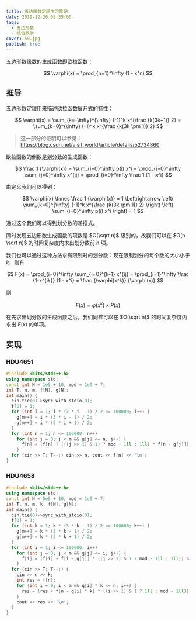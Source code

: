 ```yaml
---
title: 五边形数定理学习笔记
date: 2019-12-26 08:35:00
tags:
  - 五边形数
  - 组合数学
cover: 59.jpg
publish: true
---
```


五边形数级数的生成函数即欧拉函数：

$$
\varphi(x) = \prod_{n=1}^\infty (1 - x^n)
$$

<!--more-->

## 推导

五边形数定理用来描述欧拉函数展开式的特性：

$$
\varphi(x) = \sum_{k=-\infty}^{\infty} (-1)^k x^{\frac {k(3k+1)} 2} = \sum_{k=0}^{\infty} (-1)^k x^{\frac {k(3k \pm 1)} 2}
$$

> 这一部分的证明可以参见：https://blog.csdn.net/visit_world/article/details/52734860

欧拉函数的倒数是划分数的生成函数：

$$
\frac 1 {\varphi(x)} = \sum_{i=0}^\infty p(i) x^i = \prod_{i=0}^\infty \sum_{j=0}^\infty x^{ij} = \prod_{i=0}^\infty \frac 1 {1 - x^i}
$$

由定义我们可以得到：

$$
\varphi(x) \times \frac 1 {\varphi(x)} = 1 \Leftrightarrow
\left( \sum_{k=0}^{\infty} (-1)^k x^{\frac {k(3k \pm 1)} 2} \right) \left( \sum_{i=0}^\infty p(i) x^i \right) = 1
$$

通过这个我们可以得到划分数的递推式。

同时发现五边形数生成函数的项数是 $O(\sqrt n)$ 级别的，故我们可以在 $O(n \sqrt n)$ 的时间复杂度内求出划分数前 $n$ 项。

我们也可以通过这种方法求有限制时的划分数：现在限制划分的每个数的大小小于 $k$，则有

$$
F(x) = \prod_{i=0}^\infty \sum_{j=0}^{k-1} x^{ij} = \prod_{i=1}^\infty \frac {1-x^{ik}} {1 - x^i} = \frac {\varphi(x^k)} {\varphi(x)}
$$

则

$$
F(x) = \varphi(x^k) \times P(x)
$$

在先求出划分数的生成函数之后，我们同样可以在 $O(\sqrt n)$ 的时间复杂度内求出 $F(x)$ 的单项。

## 实现

### HDU4651

```cpp
#include <bits/stdc++.h>
using namespace std;
const int N = 1e5 + 10, mod = 1e9 + 7;
int T, n, m, f[N], g[N];
int main() {
  cin.tie(0)->sync_with_stdio(0);
  f[0] = 1;
  for (int i = 1; i * (3 * i - 1) / 2 <= 100000; i++) {
    g[m++] = i * (3 * i - 1) / 2;
    g[m++] = i * (3 * i + 1) / 2;
  }
  for (int n = 1; n <= 100000; n++)
    for (int j = 0; j < m && g[j] <= n; j++) {
      f[n] = (f[n] + (((j >> 1) & 1) ? mod - 1ll : 1ll) * f[n - g[j]]) % mod;
    }
  for (cin >> T; T--;) cin >> n, cout << f[n] << '\n';
}
```

### HDU4658

```cpp
#include <bits/stdc++.h>
using namespace std;
const int N = 5e5 + 10, mod = 1e9 + 7;
int T, n, m, k, f[N], g[N];
int main() {
  cin.tie(0)->sync_with_stdio(0);
  f[0] = 1;
  for (int k = 1; k * (3 * k - 1) / 2 <= 100000; k++) {
    g[m++] = k * (3 * k - 1) / 2;
    g[m++] = k * (3 * k + 1) / 2;
  }
  for (int i = 1; i <= 100000; i++)
    for (int j = 0; j < m && g[j] <= i; j++) {
      f[i] = (f[i] + f[i - g[j]] * ((j >> 1) & 1 ? mod - 1ll : 1ll)) % mod;
    }
  for (cin >> T; T--;) {
    cin >> n >> k;
    int res = f[n];
    for (int i = 0; i < m && g[i] * k <= n; i++) {
      res = (res + f[n - g[i] * k] * ((i >> 1) & 1 ? 1ll : mod - 1ll)) % mod;
    }
    cout << res << '\n';
  }
}
```
